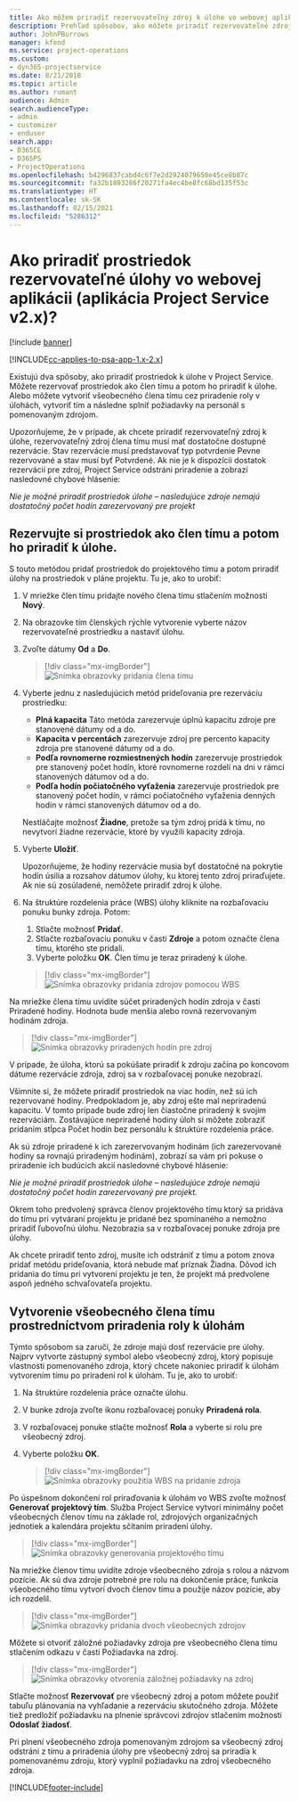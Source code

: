 ```yaml
---
title: Ako môžem priradiť rezervovateľný zdroj k úlohe vo webovej aplikácii
description: Prehľad spôsobov, ako môžete priradiť rezervovateľné zdroje.
author: JohnPBurrows
manager: kfend
ms.service: project-operations
ms.custom:
- dyn365-projectservice
ms.date: 8/21/2018
ms.topic: article
ms.author: rumant
audience: Admin
search.audienceType:
- admin
- customizer
- enduser
search.app:
- D365CE
- D365PS
- ProjectOperations
ms.openlocfilehash: b4296837cabd4c6f7e2d2924079658e45ce8b87c
ms.sourcegitcommit: fa32b1893286f20271fa4ec4be8fc68bd135f53c
ms.translationtype: HT
ms.contentlocale: sk-SK
ms.lasthandoff: 02/15/2021
ms.locfileid: "5286312"
---
```

# <a name="how-do-i-assign-a-bookable-resource-to-a-task-in-the-web-app-project-service-app-v2x"></a>Ako priradiť prostriedok rezervovateľné úlohy vo webovej aplikácii (aplikácia Project Service v2.x)?

[!include [banner](../includes/psa-now-project-operations.md)]

[!INCLUDE[cc-applies-to-psa-app-1.x-2.x](../includes/cc-applies-to-psa-app-1x-2x.md)]

Existujú dva spôsoby, ako priradiť prostriedok k úlohe v Project Service. Môžete rezervovať prostriedok ako člen tímu a potom ho priradiť k úlohe. Alebo môžete vytvoriť všeobecného člena tímu cez priradenie roly v úlohách, vytvoriť tím a následne splniť požiadavky na personál s pomenovaným zdrojom.

Upozorňujeme, že v prípade, ak chcete priradiť rezervovateľný zdroj k úlohe, rezervovateľný zdroj člena tímu musí mať dostatočne dostupné rezervácie. Stav rezervácie musí predstavovať typ potvrdenie Pevne rezervované a stav musí byť Potvrdené. Ak nie je k dispozícii dostatok rezervácií pre zdroj, Project Service odstráni priradenie a zobrazí nasledovné chybové hlásenie:

*Nie je možné priradiť prostriedok úlohe – nasledujúce zdroje nemajú dostatočný počet hodín zarezervovaný pre projekt*

## <a name="book-a-resource-as-a-team-member-and-then-assign-the-resource-to-a-task"></a>Rezervujte si prostriedok ako člen tímu a potom ho priradiť k úlohe.

S touto metódou pridať prostriedok do projektového tímu a potom priradiť úlohy na prostriedok v pláne projektu. Tu je, ako to urobiť:
1.  V mriežke člen tímu pridajte nového člena tímu stlačením možnosti **Nový**.
2.  Na obrazovke tím členských rýchle vytvorenie vyberte názov rezervovateľné prostriedku a nastaviť úlohu.
3.  Zvoľte dátumy **Od** a **Do**.

    > [!div class="mx-imgBorder"] 
    > ![Snímka obrazovky pridania člena tímu](media/FAQ-Resources-to-Tasks2-1.png "Snímka obrazovky pridania člena tímu")
 
4.  Vyberte jednu z nasledujúcich metód prideľovania pre rezerváciu prostriedku:
    - **Plná kapacita** Táto metóda zarezervuje úplnú kapacitu zdroje pre stanovené dátumy od a do.
    - **Kapacita v percentách** zarezervuje zdroj pre percento kapacity zdroja pre stanovené dátumy od a do.
    - **Podľa rovnomerne rozmiestnených hodín** zarezervuje prostriedok pre stanovený počet hodín, ktoré rovnomerne rozdelí na dni v rámci stanovených dátumov od a do.
    - **Podľa hodín počiatočného vyťaženia** zarezervuje prostriedok pre stanovený počet hodín, v rámci počiatočného vyťaženia denných hodín v rámci stanovených dátumov od a do.

    Nestláčajte možnosť **Žiadne**, pretože sa tým zdroj pridá k tímu, no nevytvorí žiadne rezervácie, ktoré by využili kapacity zdroja.
5.  Vyberte **Uložiť**.

    Upozorňujeme, že hodiny rezervácie musia byť dostatočné na pokrytie hodín úsilia a rozsahov dátumov úlohy, ku ktorej tento zdroj priraďujete. Ak nie sú zosúladené, nemôžete priradiť zdroj k úlohe.

6.  Na štruktúre rozdelenia práce (WBS) úlohy kliknite na rozbaľovaciu ponuku bunky zdroja. Potom: 

    1. Stlačte možnosť **Pridať**.
    2. Stlačte rozbaľovaciu ponuku v časti **Zdroje** a potom označte člena tímu, ktorého ste pridali.
    3. Vyberte položku **OK**. Člen tímu je teraz priradený k úlohe.

    > [!div class="mx-imgBorder"] 
    > ![Snímka obrazovky pridania zdrojov pomocou WBS](media/FAQ-Resources-to-Tasks2-2.png "Snímka obrazovky pridania zdrojov pomocou WBS")
 
Na mriežke člena tímu uvidíte súčet priradených hodín zdroja v časti Priradené hodiny. Hodnota bude menšia alebo rovná rezervovaným hodinám zdroja. 

> [!div class="mx-imgBorder"] 
> ![Snímka obrazovky priradených hodín pre zdroj](media/FAQ-Resources-to-Tasks2-3.png "Snímka obrazovky priradených hodín pre zdroj")
 
V prípade, že úloha, ktorú sa pokúšate priradiť k zdroju začína po koncovom dátume rezervácie zdroja, zdroj sa v rozbaľovacej ponuke nezobrazí.

Všimnite si, že môžete priradiť prostriedok na viac hodín, než sú ich rezervované hodiny. Predpokladom je, aby zdroj ešte mal nepriradenú kapacitu. V tomto prípade bude zdroj len čiastočne priradený k svojim rezerváciám. Zostávajúce nepriradené hodiny úloh si môžete zobraziť pridaním stĺpca Počet hodín bez personálu k štruktúre rozdelenia práce.

Ak sú zdroje priradené k ich zarezervovaným hodinám (ich zarezervované hodiny sa rovnajú priradeným hodinám), zobrazí sa vám pri pokuse o priradenie ich budúcich akcií nasledovné chybové hlásenie:

*Nie je možné priradiť prostriedok úlohe – nasledujúce zdroje nemajú dostatočný počet hodín zarezervovaný pre projekt.*

Okrem toho predvolený správca členov projektového tímu ktorý sa pridáva do tímu pri vytváraní projektu je pridané bez spomínaného a nemožno priradiť ľubovoľnú úlohu. Nezobrazia sa v rozbaľovacej ponuke zdroja pre úlohy.

Ak chcete priradiť tento zdroj, musíte ich odstrániť z tímu a potom znova pridať metódu prideľovania, ktorá nebude mať príznak Žiadna. Dôvod ich pridania do tímu pri vytvorení projektu je ten, že projekt má predvolene aspoň jedného schvaľovateľa projektu.

## <a name="create-a-generic-team-member-through-role-assignment-on-tasks"></a>Vytvorenie všeobecného člena tímu prostredníctvom priradenia roly k úlohám

Týmto spôsobom sa zaručí, že zdroje majú dosť rezervácie pre úlohy. Najprv vytvorte zástupný symbol alebo všeobecný zdroj, ktorý popisuje vlastnosti pomenovaného zdroja, ktorý chcete nakoniec priradiť k úlohám vytvorením tímu po priradení rol k úlohám. Tu je, ako to urobiť:

1. Na štruktúre rozdelenia práce označte úlohu.
2. V bunke zdroja zvoľte ikonu rozbaľovacej ponuky **Priradená rola**.
3. V rozbaľovacej ponuke stlačte možnosť **Rola** a vyberte si rolu pre všeobecný zdroj.
4. Vyberte položku **OK**.

    > [!div class="mx-imgBorder"] 
    > ![Snímka obrazovky použitia WBS na pridanie zdroja](media/FAQ-Resources-to-Tasks2-4.png "Snímka obrazovky použitia WBS na pridanie zdroja")
 
Po úspešnom dokončení rol priraďovania k úlohám vo WBS zvoľte možnosť **Generovať projektový tím**. Služba Project Service vytvorí minimálny počet všeobecných členov tímu na základe rol, zdrojových organizačných jednotiek a kalendára projektu sčítaním priradení úlohy.

> [!div class="mx-imgBorder"] 
> ![Snímka obrazovky generovania projektového tímu](media/FAQ-Resources-to-Tasks2-5.png "Snímka obrazovky generovania projektového tímu")
 
Na mriežke členov tímu uvidíte zdroje všeobecného zdroja s rolou a názvom pozície. Ak sú dva zdroje potrebné pre rolu na dokončenie práce, funkcia všeobecného tímu vytvorí dvoch členov tímu a použije názov pozície, aby ich rozdelil.

> [!div class="mx-imgBorder"] 
> ![Snímka obrazovky pridania dvoch všeobecných zdrojov](media/FAQ-Resources-to-Tasks2-6.png "Snímka obrazovky pridania dvoch všeobecných zdrojov")
 
Môžete si otvoriť záložné požiadavky zdroja pre všeobecného člena tímu stlačením odkazu v časti Požiadavka na zdroj.

> [!div class="mx-imgBorder"] 
> ![Snímka obrazovky otvorenia záložnej požiadavky na zdroj](media/FAQ-Resources-to-Tasks2-7.png "Snímka obrazovky otvorenia záložnej požiadavky na zdroj")

Stlačte možnosť **Rezervovať** pre všeobecný zdroj a potom môžete použiť tabuľu plánovania na vyhľadanie a rezerváciu skutočného zdroja. Môžete tiež predložiť požiadavku na plnenie správcovi zdrojov stlačením možnosti **Odoslať žiadosť**.

Pri plnení všeobecného zdroja pomenovaným zdrojom sa všeobecný zdroj odstráni z tímu a priradenia úlohy pre všeobecný zdroj sa priradia k pomenovanému zdroju, ktorý vyplnil požiadavku na zdroj všeobecného zdroja.
 



[!INCLUDE[footer-include](../includes/footer-banner.md)]